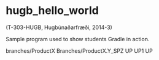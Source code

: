 hugb_hello_world
================
(T-303-HUGB, Hugbúnaðarfræði, 2014-3)

Sample program used to show students Gradle in action.

branches/ProductX Branches/ProductX.Y_SPZ
UP
UP1
UP
